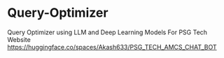 # Query-Optimizer
Query Optimizer using LLM and Deep Learning Models For PSG Tech Website
https://huggingface.co/spaces/Akash633/PSG_TECH_AMCS_CHAT_BOT
